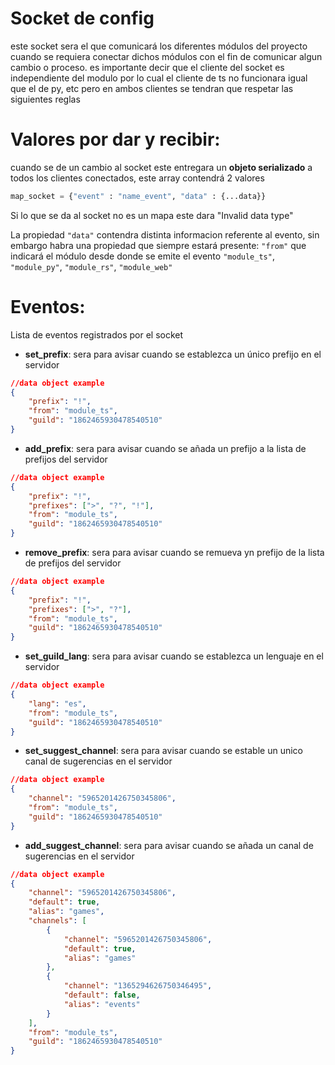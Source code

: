 # Socket de config

este socket sera el que comunicará los diferentes módulos del proyecto cuando se requiera conectar dichos módulos con el fin de comunicar algun cambio o proceso.
es importante decir que el cliente del socket es independiente del modulo por lo cual el cliente de ts no funcionara igual que el de py, etc pero en ambos clientes se tendran que respetar las siguientes reglas

# Valores por dar y recibir:

cuando se de un cambio al socket este entregara un **objeto serializado** a todos los clientes conectados, este array contendrá 2 valores

```py
map_socket = {"event" : "name_event", "data" : {...data}}
```

Si lo que se da al socket no es un mapa este dara "Invalid data type"

La propiedad `"data"` contendra distinta informacion referente al evento, sin embargo habra una propiedad que siempre estará presente: `"from"` que indicará el módulo desde donde se emite el evento `"module_ts"`, `"module_py"`, `"module_rs"`, `"module_web"`

# Eventos:

Lista de eventos registrados por el socket

-   **set_prefix**: sera para avisar cuando se establezca un único prefijo en el servidor

```json
//data object example
{
    "prefix": "!",
    "from": "module_ts",
    "guild": "1862465930478540510"
}
```

-   **add_prefix**: sera para avisar cuando se añada un prefijo a la lista de prefijos del servidor

```json
//data object example
{
    "prefix": "!",
    "prefixes": [">", "?", "!"],
    "from": "module_ts",
    "guild": "1862465930478540510"
}
```

-   **remove_prefix**: sera para avisar cuando se remueva yn prefijo de la lista de prefijos del servidor

```json
//data object example
{
    "prefix": "!",
    "prefixes": [">", "?"],
    "from": "module_ts",
    "guild": "1862465930478540510"
}
```

-   **set_guild_lang**: sera para avisar cuando se establezca un lenguaje en el servidor

```json
//data object example
{
    "lang": "es",
    "from": "module_ts",
    "guild": "1862465930478540510"
}
```

-   **set_suggest_channel**: sera para avisar cuando se estable un unico canal de sugerencias en el servidor

```json
//data object example
{
    "channel": "5965201426750345806",
    "from": "module_ts",
    "guild": "1862465930478540510"
}
```

-   **add_suggest_channel**: sera para avisar cuando se añada un canal de sugerencias en el servidor

```json
//data object example
{
    "channel": "5965201426750345806",
    "default": true,
    "alias": "games",
    "channels": [
        {
            "channel": "5965201426750345806",
            "default": true,
            "alias": "games"
        },
        {
            "channel": "1365294626750346495",
            "default": false,
            "alias": "events"
        }
    ],
    "from": "module_ts",
    "guild": "1862465930478540510"
}
```
